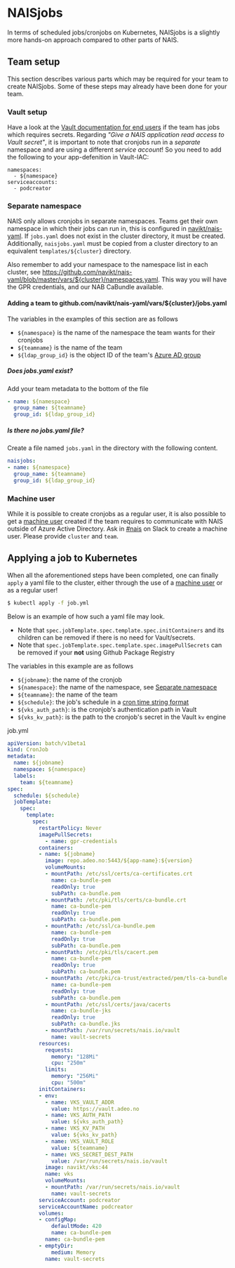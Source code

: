 # NAISjobs

In terms of scheduled jobs/cronjobs on Kubernetes, NAISjobs is a slightly more hands-on approach compared to other
parts of NAIS.

## Team setup

This section describes various parts which may be required for your team to create NAISjobs. Some of these steps may
already have been done for your team.

### Vault setup

Have a look at the [Vault documentation for end users] if the team has jobs which requires secrets. Regarding
*"Give a NAIS application read access to Vault secret"*, it is important to note that cronjobs run in a *separate*
namespace and are using a different *service account*! So you need to add the following to your app-defenition in
Vault-IAC:
```
namespaces:
  - ${namespace}
serviceaccounts:
  - podcreator
```

### Separate namespace

NAIS only allows cronjobs in separate namespaces. Teams get their own namespace in which their jobs can run in, this is
configured in [navikt/nais-yaml]. If `jobs.yaml` does not exist in the cluster directory, it must be created.
Additionally, `naisjobs.yaml` must be copied from a cluster directory to an equivalent `templates/${cluster}`
directory.

Also remember to add your namespace to the namespace list in each cluster, see 
https://github.com/navikt/nais-yaml/blob/master/vars/${cluster}/namespaces.yaml. This way you will have the GPR
credentials, and our NAB CaBundle available.

#### Adding a team to github.com/navikt/nais-yaml/vars/${cluster}/jobs.yaml

The variables in the examples of this section are as follows
* `${namespace}` is the name of the namespace the team wants for their cronjobs
* `${teamname}` is the name of the team
* `${ldap_group_id}` is the object ID of the team's [Azure AD group]

##### Does jobs.yaml exist?

Add your team metadata to the bottom of the file

```yaml
- name: ${namespace}
  group_name: ${teamname}
  group_id: ${ldap_group_id}
```

##### Is there no jobs.yaml file?

Create a file named `jobs.yaml` in the directory with the following content.

```yaml
naisjobs:
- name: ${namespace}
  group_name: ${teamname}
  group_id: ${ldap_group_id}
```

### Machine user

While it is possible to create cronjobs as a regular user, it is also possible to get a [machine user] created if
the team requires to communicate with NAIS outside of Azure Active Directory. Ask in [#nais][nais slack channel] on Slack to create a
machine user. Please provide `cluster` and `team`.

## Applying a job to Kubernetes

When all the aforementioned steps have been completed, one can finally `apply` a yaml file to the cluster, either
through the use of a [machine user] or as a regular user!

```bash
$ kubectl apply -f job.yml
```

Below is an example of how such a yaml file may look.

* Note that `spec.jobTemplate.spec.template.spec.initContainers` and its children can be removed if there is no need
for Vault/secrets.
* Note that `spec.jobTemplate.spec.template.spec.imagePullSecrets` can be removed if your **not** using Github Package Registry

The variables in this example are as follows
* `${jobname}`: the name of the cronjob
* `${namespace}`: the name of the namespace, see [Separate namespace]
* `${teamname}`: the name of the team
* `${schedule}`: the job's schedule in a [cron time string format]
* `${vks_auth_path}`: is the cronjob's authentication path in Vault
* `${vks_kv_path}`: is the path to the cronjob's secret in the Vault `kv` engine

job.yml
```yaml
apiVersion: batch/v1beta1
kind: CronJob
metadata:
  name: ${jobname}
  namespace: ${namespace}
  labels:
    team: ${teamname}
spec:
  schedule: ${schedule}
  jobTemplate:
    spec:
      template:
        spec:
          restartPolicy: Never
          imagePullSecrets:
            - name: gpr-credentials
          containers:
          - name: ${jobname}
            image: repo.adeo.no:5443/${app-name}:${version}
            volumeMounts:
            - mountPath: /etc/ssl/certs/ca-certificates.crt
              name: ca-bundle-pem
              readOnly: true
              subPath: ca-bundle.pem
            - mountPath: /etc/pki/tls/certs/ca-bundle.crt
              name: ca-bundle-pem
              readOnly: true
              subPath: ca-bundle.pem
            - mountPath: /etc/ssl/ca-bundle.pem
              name: ca-bundle-pem
              readOnly: true
              subPath: ca-bundle.pem
            - mountPath: /etc/pki/tls/cacert.pem
              name: ca-bundle-pem
              readOnly: true
              subPath: ca-bundle.pem
            - mountPath: /etc/pki/ca-trust/extracted/pem/tls-ca-bundle.pem
              name: ca-bundle-pem
              readOnly: true
              subPath: ca-bundle.pem
            - mountPath: /etc/ssl/certs/java/cacerts
              name: ca-bundle-jks
              readOnly: true
              subPath: ca-bundle.jks
            - mountPath: /var/run/secrets/nais.io/vault
              name: vault-secrets
          resources:
            requests:
              memory: "128Mi"
              cpu: "250m"
            limits:
              memory: "256Mi"
              cpu: "500m"
          initContainers:
          - env:
            - name: VKS_VAULT_ADDR
              value: https://vault.adeo.no
            - name: VKS_AUTH_PATH
              value: ${vks_auth_path}
            - name: VKS_KV_PATH
              value: ${vks_kv_path}
            - name: VKS_VAULT_ROLE
              value: ${teamname}
            - name: VKS_SECRET_DEST_PATH
              value: /var/run/secrets/nais.io/vault
            image: navikt/vks:44
            name: vks
            volumeMounts:
            - mountPath: /var/run/secrets/nais.io/vault
              name: vault-secrets
          serviceAccount: podcreator
          serviceAccountName: podcreator
          volumes:
          - configMap:
              defaultMode: 420
              name: ca-bundle-pem
            name: ca-bundle-pem
          - emptyDir:
              medium: Memory
            name: vault-secrets
```

[Vault documentation for end users]: https://github.com/navikt/vault-iac/tree/master/doc#vault-end-user-documentation
[navikt/nais-yaml]: https://github.com/navikt/nais-yaml/
[Azure AD group]: https://aad.portal.azure.com/#blade/Microsoft_AAD_IAM/GroupsManagementMenuBlade/AllGroups
[machine user]: ../basics/teams.md#machine-user
[nais slack channel]: https://nav-it.slack.com/messages/C5KUST8N6
[Separate namespace]: #separate-namespace
[cron time string format]: https://pubs.opengroup.org/onlinepubs/9699919799/utilities/crontab.html#tag_20_25_07
